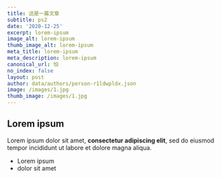 ```yaml
---
title: 这是一篇文章
subtitle: ps2
date: '2020-12-25'
excerpt: lorem-ipsum
image_alt: lorem-ipsum
thumb_image_alt: lorem-ipsum
meta_title: lorem-ipsum
meta_description: lorem-ipsum
canonical_url: 怕
no_index: false
layout: post
author: data/authors/person-r1ldwpldx.json
image: /images/1.jpg
thumb_image: /images/1.jpg
---
```

## Lorem ipsum

Lorem ipsum dolor sit amet, **consectetur adipiscing elit**, sed do eiusmod tempor incididunt ut labore et dolore magna aliqua.

- Lorem ipsum
- dolor sit amet